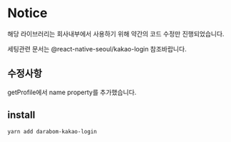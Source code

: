 # Notice

해당 라이브러리는 회사내부에서 사용하기 위해 약간의 코드 수정만 진행되었습니다.

세팅관련 문서는 @react-native-seoul/kakao-login 참조바랍니다.


## 수정사항

getProfile에서 name property를 추가했습니다.

## install
```bash
yarn add darabom-kakao-login
```

